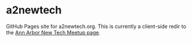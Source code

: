 # a2newtech
GitHub Pages site for a2newtech.org. This is currently a client-side redir to the [Ann Arbor New Tech Meetup page](https://www.meetup.com/a2newtech/).
